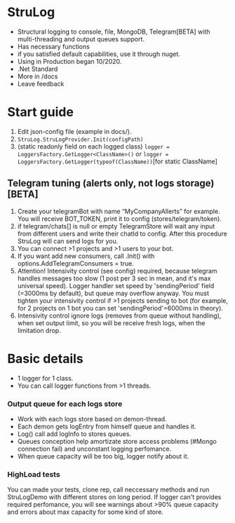 # StruLog
- Structural logging to console, file, MongoDB, Telegram[BETA] with multi-threading and output queues support.
- Has necessary functions
- if you satisfied default capabilities, use it through nuget.
- Using in Production began 10/2020.
- .Net Standard
- More in /docs
- Leave feedback

# Start guide
1. Edit json-config file (example in docs/).
2. `StruLog.StruLogProvider.Init(configPath)`
3. (static readonly field on each logged class) `logger = LoggersFactory.GetLogger<ClassName>()` or `logger = LoggersFactory.GetLogger(typeof(ClassName))`[for static ClassName]

## Telegram tuning (alerts only, not logs storage) [BETA]
1. Create your telegramBot with name “MyCompanyAllerts” for example. You will receive BOT_TOKEN, print it to config (stores/telegram/token).
2. if telegram/chats[] is null or empty TelegramStore will wait any input from different users and write their chatId to config. After this procedure StruLog will can send logs for you.
3. You can connect >1 projects and >1 users to your bot.
4. If you want add new consumers, call .Init() with options.AddTelegramConsumers = true.
5. Attention! Intensivity control (see config) required, because telegram handles messages too slow (1 post per 3 sec in mean, and it's max universal speed). Logger handler set speed by 'sendingPeriod' field (=3000ms by default), but queue may overflow anyway. You must tighten your intensivity control if >1 projects sending to bot (for example, for 2 projects on 1 bot you can set 'sendingPeriod'=6000ms in theory).
6. Intensivity control ignore logs (removes from queue without handling), when set output limit, so you will be receive fresh logs, when the limitation drop.

# Basic details
- 1 logger for 1 class.
- You can call logger functions from >1 threads.

### Output queue for each logs store
- Work with each logs store based on demon-thread.
- Each demon gets logEntry from himself queue and handles it. 
- Log() call add logInfo to stores queues. 
- Queues conception help amortizate store access problems (#Mongo connection fail) and unconstant logging perfomance.
- When queue capacity will be too big, logger notify about it.

### HighLoad tests
You can made your tests, clone rep, call neccessary methods and run StruLogDemo with different stores on long period. If logger can't provides required perfomance, you will see warnings about >90% queue capacity and errors about max capacity for some kind of store.